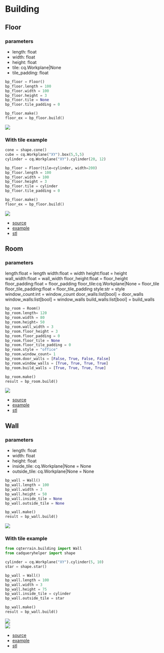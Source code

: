 # Building

## Floor
### parameters
* length: float
* width: float
* height: float
* tile: cq.Workplane|None
* tile_padding: float

```python
bp_floor = Floor()
bp_floor.length = 100 
bp_floor.width = 100
bp_floor.height = 3 
bp_floor.tile = None 
bp_floor.tile_padding = 0

bp_floor.make()
floor_ex = bp_floor.build()
```

![](image/building/13.png)<br />

### With tile example
```python
cone = shape.cone()
cube = cq.Workplane("XY").box(5,5,5)
cylinder = cq.Workplane("XY").cylinder(20, 12)

bp_floor = Floor(tile=cylinder, width=200)
bp_floor.length = 100 
bp_floor.width = 100
bp_floor.height = 3 
bp_floor.tile = cylinder 
bp_floor.tile_padding = 0

bp_floor.make()
floor_ex = bp_floor.build()
```

![](image/building/14.png)<br />

* [source](../src/cqterrain/building/floor.py)
* [example](../example/building/floor.py)
* [stl](../stl/building_floor.stl)

## Room
### parameters
length:float = length
width:float = width
height:float = height
wall_width:float = wall_width
floor_height:float = floor_height
floor_padding:float = floor_padding
floor_tile:cq.Workplane|None = floor_tile
floor_tile_padding:float = floor_tile_padding
style:str = style
window_count:int = window_count
door_walls:list[bool] = door_walls
window_walls:list[bool] = window_walls
build_walls:list[bool] = build_walls

```python
bp_room = Room()
bp_room.length= 120
bp_room.width = 80
bp_room.height= 50
bp_room.wall_width = 3
bp_room.floor_height = 3
bp_room.floor_padding = 0
bp_room.floor_tile = None
bp_room.floor_tile_padding = 0
bp_room.style = "office"
bp_room.window_count= 1
bp_room.door_walls = [False, True, False, False]
bp_room.window_walls = [True, True, True, True]
bp_room.build_walls = [True, True, True, True]

bp_room.make()
result = bp_room.build()
```

![](image/building/15.png)<br />

* [source](../src/cqterrain/building/room.py)
* [example](../example/building/room.py)
* [stl](../stl/building_room.stl)


## Wall
### parameters
* length: float
* width: float 
* height: float
* inside_tile: cq.Workplane|None = None 
* outside_tile: cq.Workplane|None = None

```python
bp_wall = Wall()
bp_wall.length = 100
bp_wall.width = 3
bp_wall.height = 50
bp_wall.inside_tile = None
bp_wall.outside_tile = None

bp_wall.make()
result = bp_wall.build()
```

![](image/building/10.png)<br />

### With tile example

```python
from cqterrain.building import Wall
from cadqueryhelper import shape

cylinder = cq.Workplane("XY").cylinder(5, 10)
star = shape.star()

bp_wall = Wall()
bp_wall.length = 100
bp_wall.width = 3
bp_wall.height = 75
bp_wall.inside_tile = cylinder
bp_wall.outside_tile = star

bp_wall.make()
result = bp_wall.build()
```

![](image/building/11.png)<br />
![](image/building/12.png)<br />

* [source](../src/cqterrain/building/wall.py)
* [example](../example/building/wall.py)
* [stl](../stl/building_wall.stl)